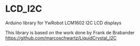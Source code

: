 # LCD_I2C

Arduino library for YwRobot LCM1602 I2C LCD displays

This library is based on the work done by Frank de Brabander https://github.com/marcoschwartz/LiquidCrystal_I2C